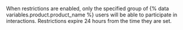 When restrictions are enabled, only the specified group of {% data variables.product.product_name %} users will be able to participate in interactions. Restrictions expire 24 hours from the time they are set.

